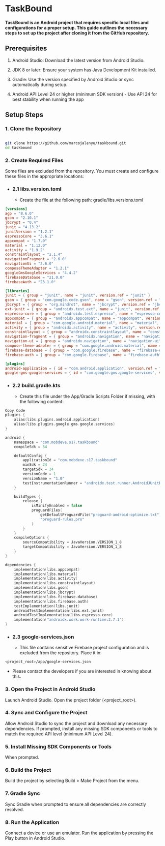 # TaskBound
#### TaskBound is an Android project that requires specific local files and configurations for a proper setup. This guide outlines the necessary steps to set up the project after cloning it from the GitHub repository.

## Prerequisites
1. Android Studio: Download the latest version from Android Studio.

2. JDK 8 or later: Ensure your system has Java Development Kit installed.

3. Gradle: Use the version specified by Android Studio or sync automatically during setup.

4. Android API Level 24 or higher (minimum SDK version) - Use API 24 for best stability when running the app

## Setup Steps
### 1. Clone the Repository

```bash

git clone https://github.com/marcojalenyu/taskbound.git
cd taskbound
```

### 2. Create Required Files

Some files are excluded from the repository. You must create and configure these files in the appropriate locations:

- ### 2.1 libs.version.toml

  - Create the file at the following path: gradle/libs.versions.toml
    
```toml
[versions]
agp = "8.6.0"
gson = "2.10.1"
jbcrypt = "0.4"
junit = "4.13.2"
junitVersion = "1.2.1"
espressoCore = "3.6.1"
appcompat = "1.7.0"
material = "1.12.0"
activity = "1.9.2"
constraintlayout = "2.1.4"
navigationFragment = "2.6.0"
navigationUi = "2.6.0"
composeThemeAdapter = "1.2.1"
googleGmsGoogleServices = "4.4.2"
firebaseDatabase = "21.0.0"
firebaseAuth = "23.1.0"

[libraries]
junit = { group = "junit", name = "junit", version.ref = "junit" }
gson = { group = "com.google.code.gson", name = "gson", version.ref = "gson" }
jbcrypt = { group = "org.mindrot", name = "jbcrypt", version.ref = "jbcrypt" }
ext-junit = { group = "androidx.test.ext", name = "junit", version.ref = "junitVersion" }
espresso-core = { group = "androidx.test.espresso", name = "espresso-core", version.ref = "espressoCore" }
appcompat = { group = "androidx.appcompat", name = "appcompat", version.ref = "appcompat" }
material = { group = "com.google.android.material", name = "material", version.ref = "material" }
activity = { group = "androidx.activity", name = "activity", version.ref = "activity" }
constraintlayout = { group = "androidx.constraintlayout", name = "constraintlayout", version.ref = "constraintlayout" }
navigation-fragment = { group = "androidx.navigation", name = "navigation-fragment", version.ref = "navigationFragment" }
navigation-ui = { group = "androidx.navigation", name = "navigation-ui", version.ref = "navigationUi" }
compose-theme-adapter = { group = "com.google.android.material", name = "compose-theme-adapter", version.ref = "composeThemeAdapter" }
firebase-database = { group = "com.google.firebase", name = "firebase-database", version.ref = "firebaseDatabase" }
firebase-auth = { group = "com.google.firebase", name = "firebase-auth", version.ref = "firebaseAuth" }

[plugins]
android-application = { id = "com.android.application", version.ref = "agp" }
google-gms-google-services = { id = "com.google.gms.google-services", version.ref = "googleGmsGoogleServices" }
```

- ### 2.2 build.gradle.kts
  - Create this file under the App/Gradle Scripts Folder if missing, with the following content:

```kotlin
Copy Code
plugins {
    alias(libs.plugins.android.application)
    alias(libs.plugins.google.gms.google.services)
}

android {
    namespace = "com.mobdeve.s17.taskbound"
    compileSdk = 34

    defaultConfig {
        applicationId = "com.mobdeve.s17.taskbound"
        minSdk = 24
        targetSdk = 34
        versionCode = 1
        versionName = "1.0"
        testInstrumentationRunner = "androidx.test.runner.AndroidJUnitRunner"
    }

    buildTypes {
        release {
            isMinifyEnabled = false
            proguardFiles(
                getDefaultProguardFile("proguard-android-optimize.txt"),
                "proguard-rules.pro"
            )
        }
    }
    compileOptions {
        sourceCompatibility = JavaVersion.VERSION_1_8
        targetCompatibility = JavaVersion.VERSION_1_8
    }
}

dependencies {
    implementation(libs.appcompat)
    implementation(libs.material)
    implementation(libs.activity)
    implementation(libs.constraintlayout)
    implementation(libs.gson)
    implementation(libs.jbcrypt)
    implementation(libs.firebase.database)
    implementation(libs.firebase.auth)
    testImplementation(libs.junit)
    androidTestImplementation(libs.ext.junit)
    androidTestImplementation(libs.espresso.core)
    implementation("androidx.work:work-runtime:2.7.1")
}
```
- ### 2.3 google-services.json
  - This file contains sensitive Firebase project configuration and is excluded from the repository. Place it in:

```bash
<project_root>/app/google-services.json
```
  - Please contact the developers if you are interested in knowing about this. 


### 3. Open the Project in Android Studio
Launch Android Studio.
Open the project folder (<project_root>).

### 4. Sync and Configure the Project
Allow Android Studio to sync the project and download any necessary dependencies.
If prompted, install any missing SDK components or tools to match the required API level (minimum API Level 24).

### 5. Install Missing SDK Components or Tools
When prompted.

### 6. Build the Project
Build the project by selecting Build > Make Project from the menu.

### 7. Gradle Sync
Sync Gradle when prompted to ensure all dependencies are correctly resolved.

### 8. Run the Application
Connect a device or use an emulator.
Run the application by pressing the Play button in Android Studio.

